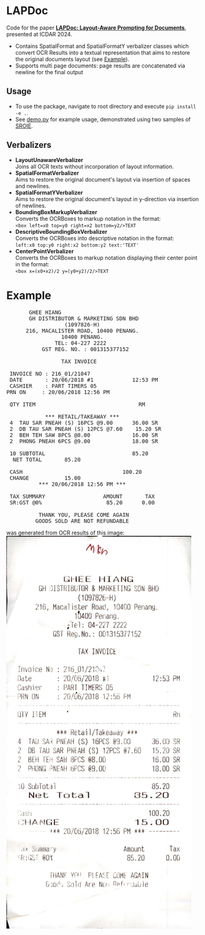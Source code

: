 # LAPDoc
Code for the paper [**LAPDoc: Layout-Aware Prompting for Documents**](https://arxiv.org/abs/2402.09841), presented at ICDAR 2024.

- Contains SpatialFormat and SpatialFormatY verbalizer classes which convert OCR Results into a textual representation that aims to restore the original documents layout (see [Example](#Example)).
- Supports multi page documents: page results are concatenated via newline for the final output

## Usage
- To use the package, navigate to root directory and execute 	`pip install -e .`.
- See [demo.py](lapdoc/demo/demo.py) for example usage, demonstrated using two samples of [SROIE](https://arxiv.org/abs/2103.10213).

## Verbalizers
- **LayoutUnawareVerbalizer**  
Joins all OCR texts without incorporation of layout information.
- **SpatialFormatVerbalizer**  
Aims to restore the original document's layout via insertion of spaces and newlines.
- **SpatialFormatYVerbalizer**  
Aims to restore the original document's layout in y-direction via insertion of newlines.
- **BoundingBoxMarkupVerbalizer**  
Converts the OCRBoxes to markup notation in the format:  
`<box left=x0 top=y0 right=x2 bottom=y2/>TEXT`
- **DescriptiveBoundingBoxVerbalizer**  
Converts the OCRBoxes into descriptive notation in the format:  
`left:x0 top:y0 right:x2 bottom:y2 text:'TEXT'`
- **CenterPointVerbalizer**  
Converts the OCRBoxes to markup notation displaying their center point in the format:  
`<box x=(x0+x2)/2 y=(y0+y2)/2/>TEXT`

# Example
<pre>
       GHEE HIANG
       GH DISTRIBUTOR & MARKETING SDN BHD
                  (1097826-H)
      216, MACALISTER ROAD, 10400 PENANG.
                 10400 PENANG.
               TEL: 04-227 2222
           GST REG. NO. : 001315377152

                 TAX INVOICE

 INVOICE NO : 216_01/21047
 DATE       : 20/06/2018 #1            12:53 PM
 CASHIER    : PART TIMERS 05
PRN ON     : 20/06/2018 12:56 PM

 QTY ITEM                                RM

            *** RETAIL/TAKEAWAY ***
 4  TAU SAR PNEAH (S) 16PCS @9.00      36.00 SR
 2  DB TAU SAR PNEAH (S) 12PCS @7.60    15.20 SR
 2  BEH TEH SAW 8PCS @8.00             16.00 SR
 2  PHONG PNEAH 6PCS @9.00             18.00 SR

 10 SUBTOTAL                           85.20
  NET TOTAL       85.20

 CASH                               100.20
 CHANGE           15.00
          *** 20/06/2018 12:56 PM ***

 TAX SUMMARY                  AMOUNT       TAX
 SR:GST @0%                    85.20      0.00

          THANK YOU, PLEASE COME AGAIN
         GOODS SOLD ARE NOT REFUNDABLE
</pre>
was generated from OCR results of this image:
![SROIE Sample X51008145450](lapdoc/demo/ICDAR-2019-SROIE/X51008145450.jpg "SROIE Sample X51008145450")